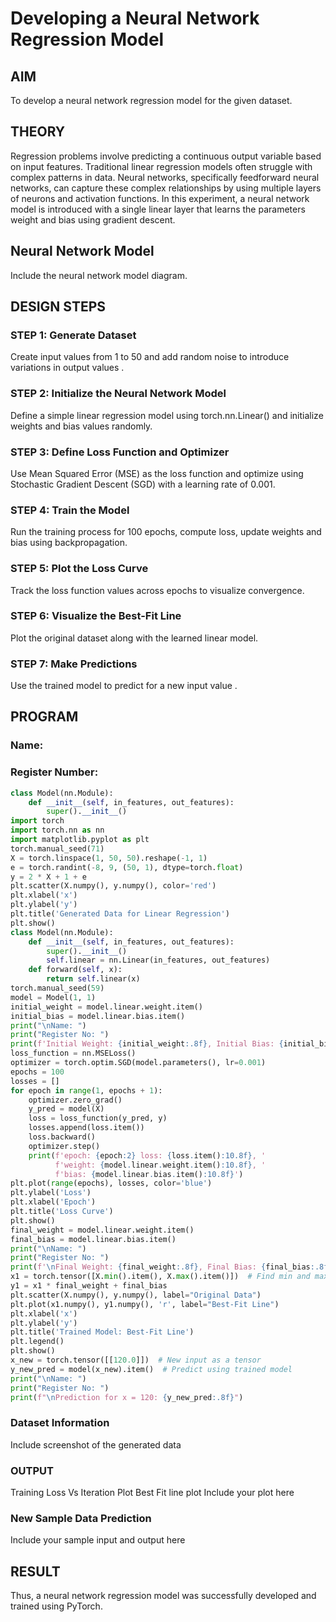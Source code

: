 # Developing a Neural Network Regression Model

## AIM
To develop a neural network regression model for the given dataset.

## THEORY
Regression problems involve predicting a continuous output variable based on input features. Traditional linear regression models often struggle with complex patterns in data. Neural networks, specifically feedforward neural networks, can capture these complex relationships by using multiple layers of neurons and activation functions. In this experiment, a neural network model is introduced with a single linear layer that learns the parameters weight and bias using gradient descent.

## Neural Network Model
Include the neural network model diagram.

## DESIGN STEPS
### STEP 1: Generate Dataset

Create input values  from 1 to 50 and add random noise to introduce variations in output values .

### STEP 2: Initialize the Neural Network Model

Define a simple linear regression model using torch.nn.Linear() and initialize weights and bias values randomly.

### STEP 3: Define Loss Function and Optimizer

Use Mean Squared Error (MSE) as the loss function and optimize using Stochastic Gradient Descent (SGD) with a learning rate of 0.001.

### STEP 4: Train the Model

Run the training process for 100 epochs, compute loss, update weights and bias using backpropagation.

### STEP 5: Plot the Loss Curve

Track the loss function values across epochs to visualize convergence.

### STEP 6: Visualize the Best-Fit Line

Plot the original dataset along with the learned linear model.

### STEP 7: Make Predictions

Use the trained model to predict  for a new input value .

## PROGRAM

### Name:

### Register Number:

```python
class Model(nn.Module):
    def __init__(self, in_features, out_features):
        super().__init__()
import torch
import torch.nn as nn
import matplotlib.pyplot as plt
torch.manual_seed(71) 
X = torch.linspace(1, 50, 50).reshape(-1, 1)
e = torch.randint(-8, 9, (50, 1), dtype=torch.float)
y = 2 * X + 1 + e  
plt.scatter(X.numpy(), y.numpy(), color='red')
plt.xlabel('x')
plt.ylabel('y')
plt.title('Generated Data for Linear Regression')
plt.show()
class Model(nn.Module):
    def __init__(self, in_features, out_features):
        super().__init__()
        self.linear = nn.Linear(in_features, out_features)
    def forward(self, x):
        return self.linear(x)
torch.manual_seed(59)  
model = Model(1, 1)
initial_weight = model.linear.weight.item()
initial_bias = model.linear.bias.item()
print("\nName: ")
print("Register No: ")
print(f'Initial Weight: {initial_weight:.8f}, Initial Bias: {initial_bias:.8f}\n')
loss_function = nn.MSELoss()
optimizer = torch.optim.SGD(model.parameters(), lr=0.001)
epochs = 100  
losses = []  
for epoch in range(1, epochs + 1):  
    optimizer.zero_grad()  
    y_pred = model(X)  
    loss = loss_function(y_pred, y)  
    losses.append(loss.item()) 
    loss.backward()  
    optimizer.step()  
    print(f'epoch: {epoch:2} loss: {loss.item():10.8f}, '
          f'weight: {model.linear.weight.item():10.8f}, '
          f'bias: {model.linear.bias.item():10.8f}')
plt.plot(range(epochs), losses, color='blue')
plt.ylabel('Loss')
plt.xlabel('Epoch')
plt.title('Loss Curve')
plt.show()
final_weight = model.linear.weight.item()
final_bias = model.linear.bias.item()
print("\nName: ")
print("Register No: ")
print(f'\nFinal Weight: {final_weight:.8f}, Final Bias: {final_bias:.8f}')
x1 = torch.tensor([X.min().item(), X.max().item()])  # Find min and max values of X
y1 = x1 * final_weight + final_bias  
plt.scatter(X.numpy(), y.numpy(), label="Original Data")
plt.plot(x1.numpy(), y1.numpy(), 'r', label="Best-Fit Line")
plt.xlabel('x')
plt.ylabel('y')
plt.title('Trained Model: Best-Fit Line')
plt.legend()
plt.show()
x_new = torch.tensor([[120.0]])  # New input as a tensor
y_new_pred = model(x_new).item()  # Predict using trained model
print("\nName: ")
print("Register No: ")
print(f"\nPrediction for x = 120: {y_new_pred:.8f}")
```

### Dataset Information
Include screenshot of the generated data

### OUTPUT
Training Loss Vs Iteration Plot
Best Fit line plot
Include your plot here

### New Sample Data Prediction
Include your sample input and output here

## RESULT
Thus, a neural network regression model was successfully developed and trained using PyTorch.

